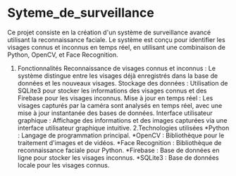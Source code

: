 # Syteme_de_surveillance
Ce projet consiste en la création d'un système de surveillance avancé utilisant la reconnaissance faciale. Le système est conçu pour identifier les visages connus et inconnus en temps réel, en utilisant une combinaison de Python, OpenCV, et Face Recognition.

1. Fonctionnalités
  Reconnaissance de visages connus et inconnus : Le système distingue entre les visages déjà enregistrés dans la base de données et les nouveaux visages.
  Stockage des données : Utilisation de SQLite3 pour stocker les informations des visages connus et des Firebase pour les visages inconnus.
  Mise à jour en temps réel : Les visages capturés par la caméra sont analysés en temps réel, avec une mise à jour instantanée des bases de données.
  Interface utilisateur graphique : Affichage des informations et des images capturées via une interface utilisateur graphique intuitive.
2.Technologies utilisées
  *Python : Langage de programmation principal.
  *OpenCV : Bibliothèque pour le traitement d'images et de vidéos.
  *Face Recognition : Bibliothèque de reconnaissance faciale pour Python.
  *Firebase : Base de données en ligne pour stocker les visages inconnus.
  *SQLite3 : Base de données locale pour les visages connus.
